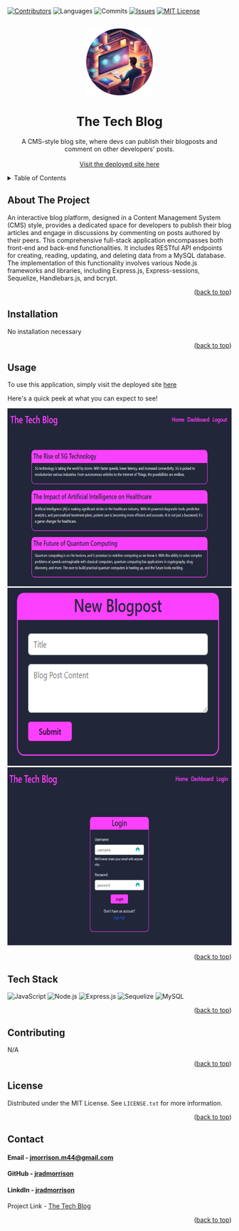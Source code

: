  <!-- Improved compatibility of back to top link: See: https://github.com/othneildrew/Best-README-Template/pull/73 -->
<a name="readme-top"></a>
<!--
*** Thanks for checking out the Best-README-Template. If you have a suggestion
*** that would make this better, please fork the repo and create a pull request
*** or simply open an issue with the tag "enhancement".
*** Don't forget to give the project a star!
*** Thanks again! Now go create something AMAZING! :D
-->

<!-- PROJECT SHIELDS -->
<!--
*** I'm using markdown "reference style" links for readability.
*** Reference links are enclosed in brackets [ ] instead of parentheses ( ).
*** See the bottom of this document for the declaration of the reference variables
*** for contributors-url, forks-url, etc. This is an optional, concise syntax you may use.
*** https://www.markdownguide.org/basic-syntax/#reference-style-links
-->
[![Contributors][contributors-shield]][contributors-url]
![Languages][top-lang-shield]
![Commits][commits-shield]
[![Issues][issues-shield]][issues-url]
[![MIT License][license-shield]][license-url]


<!-- PROJECT LOGO -->
<br />
<div align="center">
  <a href="https://github.com/jradmorrison/tech-blog">
    <img src="./Assets/logo.png" alt="Logo" width="150" height="150">
  </a>

<h1 align="center">The Tech Blog</h1>

  <p align="center">
    A CMS-style blog site, where devs can publish their blogposts and comment on other developers' posts.
    <br><br>
    <a href="">Visit the deployed site here</a>
  </p>
</div>


<!-- TABLE OF CONTENTS -->
<details>
  <summary>Table of Contents</summary>
  <ol>
    <li><a href="#about-the-project">About The Project</a></li>
    <li><a href="#installation">Installation</a></li>
    <li><a href="#usage">Usage</a></li>
    <li><a href="#contributing">Contributing</a></li>
    <li><a href="#license">License</a></li>
    <li><a href="#contact">Contact</a></li>
  </ol>
</details>


<!-- ABOUT THE PROJECT -->
## About The Project

An interactive blog platform, designed in a Content Management System (CMS) style, provides a dedicated space for developers to publish their blog articles and engage in discussions by commenting on posts authored by their peers. This comprehensive full-stack application encompasses both front-end and back-end functionalities. It includes RESTful API endpoints for creating, reading, updating, and deleting data from a MySQL database. The implementation of this functionality involves various Node.js frameworks and libraries, including Express.js, Express-sessions, Sequelize, Handlebars.js, and bcrypt.


<p align="right">(<a href="#readme-top">back to top</a>)</p>

<!-- Installation instructions -->
## Installation

No installation necessary


<p align="right">(<a href="#readme-top">back to top</a>)</p>


<!-- USAGE EXAMPLES -->
## Usage

To use this application, simply visit the deployed site <a href="">here</a> 

Here's a quick peek at what you can expect to see!


<img src="./Assets/screenshot1.png" alt="a screenshot" width="720" height="400">
<img src="./Assets/screenshot2.png" alt="a screenshot" width="720" height="400">
<img src="./Assets/screenshot3.png" alt="a screenshot" width="720" height="400">

<p align="right">(<a href="#readme-top">back to top</a>)</p>


## Tech Stack

<a name="tech-stack"></a>
![JavaScript](https://img.shields.io/badge/JavaScript-%23F7DF1E.svg?style=for-the-badge&logo=javascript&logoColor=%23black)
![Node.js](https://img.shields.io/badge/Node.js-%23339933.svg?style=for-the-badge&logo=node.js&logoColor=%23white)
![Express.js](https://img.shields.io/badge/express.js-%23404d59.svg?style=for-the-badge&logo=express&logoColor=%2361DAFB)
![Sequelize](https://img.shields.io/badge/Sequelize-52B0E7?style=for-the-badge&logo=Sequelize&logoColor=white)
![MySQL](https://img.shields.io/badge/MySQL-%234479A1.svg?style=for-the-badge&logo=mysql&logoColor=%23white)


<p align="right">(<a href="#readme-top">back to top</a>)</p>


<!-- CONTRIBUTING -->
## Contributing

N/A

<p align="right">(<a href="#readme-top">back to top</a>)</p>



<!-- LICENSE -->
## License

Distributed under the MIT License. See `LICENSE.txt` for more information.

<p align="right">(<a href="#readme-top">back to top</a>)</p>



<!-- CONTACT -->
## Contact

<h4>Email - <a href="mailto:jmorrison.m44@gmail.com">jmorrison.m44@gmail.com</a></h4>

<h4>GitHub - <a href="https://github.com/jradmorrison">jradmorrison</a></h4>

<h4>LinkdIn - <a href="https://linkedin.com/in/jradmorrison">jradmorrison</a></h4>

Project Link - [The Tech Blog](https://github.com/jradmorrison/tech-blog)

<p align="right">(<a href="#readme-top">back to top</a>)</p>


<!-- MARKDOWN LINKS & IMAGES -->
<!-- https://www.markdownguide.org/basic-syntax/#reference-style-links -->
[contributors-shield]: https://img.shields.io/github/contributors/jradmorrison/tech-blog.svg?style=for-the-badge
[contributors-url]: https://github.com/jradmorrison/tech-blog/graphs/contributors
[forks-shield]: https://img.shields.io/github/forks/jradmorrison/tech-blog.svg?style=for-the-badge
[forks-url]: https://github.com/jradmorrison/tech-blog/network/members
[stars-shield]: https://img.shields.io/github/stars/jradmorrison/tech-blog.svg?style=for-the-badge
[stars-url]: https://github.com/jradmorrison/tech-blog/stargazers
[issues-shield]: https://img.shields.io/github/issues/jradmorrison/tech-blog.svg?style=for-the-badge
[issues-url]: https://github.com/jradmorrison/tech-blog/issues
[license-shield]: https://img.shields.io/github/license/jradmorrison/tech-blog.svg?style=for-the-badge
[license-url]: https://github.com/jradmorrison/tech-blog/blob/master/LICENSE.txt
[linkedin-shield]: https://img.shields.io/badge/-LinkedIn-black.svg?style=for-the-badge&logo=linkedin&colorB=555
[linkedin-url]: https://linkedin.com/in/jradmorrison
[product-screenshot]: images/screenshot.png
[Next.js]: https://img.shields.io/badge/next.js-000000?style=for-the-badge&logo=nextdotjs&logoColor=white
[Next-url]: https://nextjs.org/
[React.js]: https://img.shields.io/badge/React-20232A?style=for-the-badge&logo=react&logoColor=61DAFB
[React-url]: https://reactjs.org/
[Vue.js]: https://img.shields.io/badge/Vue.js-35495E?style=for-the-badge&logo=vuedotjs&logoColor=4FC08D
[Vue-url]: https://vuejs.org/
[Angular.io]: https://img.shields.io/badge/Angular-DD0031?style=for-the-badge&logo=angular&logoColor=white
[Angular-url]: https://angular.io/
[Svelte.dev]: https://img.shields.io/badge/Svelte-4A4A55?style=for-the-badge&logo=svelte&logoColor=FF3E00
[Svelte-url]: https://svelte.dev/
[Laravel.com]: https://img.shields.io/badge/Laravel-FF2D20?style=for-the-badge&logo=laravel&logoColor=white
[Laravel-url]: https://laravel.com
[Bootstrap.com]: https://img.shields.io/badge/Bootstrap-563D7C?style=for-the-badge&logo=bootstrap&logoColor=white
[Bootstrap-url]: https://getbootstrap.com
[JQuery.com]: https://img.shields.io/badge/jQuery-0769AD?style=for-the-badge&logo=jquery&logoColor=white
[JQuery-url]: https://jquery.com 
[top-lang-shield]: https://img.shields.io/github/languages/top/jradmorrison/tech-blog.svg?style=for-the-badge
[commits-shield]: https://img.shields.io/github/commit-activity/t/jradmorrison/tech-blog.svg?style=for-the-badge
